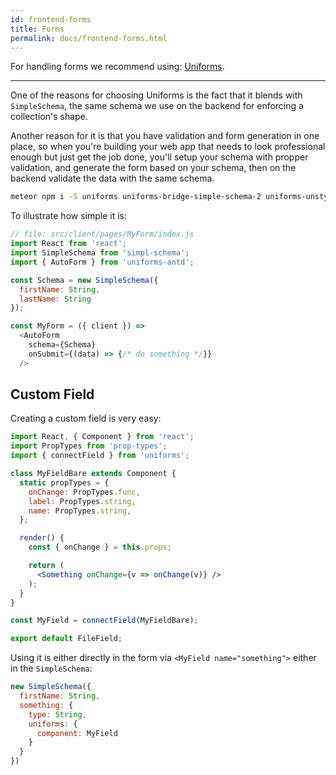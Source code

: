 ```yaml
---
id: frontend-forms
title: Forms
permalink: docs/frontend-forms.html
---
```


For handling forms we recommend using: [Uniforms](https://vazco.github.io/uniforms/docs/installation).

---

One of the reasons for choosing Uniforms is the fact that it blends with `SimpleSchema`, the same schema we use on the backend
for enforcing a collection's shape. 

Another reason for it is that you have validation and form generation in one place, so when you're building your web app that needs to look professional enough but just get the job done, you'll setup your schema with propper validation, and generate the form based on your schema, then on the backend validate the data with the same schema.

```bash
meteor npm i -S uniforms uniforms-bridge-simple-schema-2 uniforms-unstyled simpl-schema
```

To illustrate how simple it is:

```js
// file: src/client/pages/MyForm/index.js
import React from 'react';
import SimpleSchema from 'simpl-schema';
import { AutoForm } from 'uniforms-antd';

const Schema = new SimpleSchema({
  firstName: String,
  lastName: String
});

const MyForm = ({ client }) => 
  <AutoForm 
    schema={Schema}
    onSubmit={(data) => {/* do something */}}
  />
```

## Custom Field

Creating a custom field is very easy:

```jsx
import React, { Component } from 'react';
import PropTypes from 'prop-types';
import { connectField } from 'uniforms';

class MyFieldBare extends Component {
  static propTypes = {
    onChange: PropTypes.func,
    label: PropTypes.string,
    name: PropTypes.string,
  };

  render() {
    const { onChange } = this.props;

    return (
      <Something onChange={v => onChange(v)} />
    );
  }
}

const MyField = connectField(MyFieldBare);

export default FileField;
```

Using it is either directly in the form via `<MyField name="something">` either in the `SimpleSchema`:

```js
new SimpleSchema({
  firstName: String,
  something: {
    type: String,
    uniforms: {
      component: MyField
    }
  }
})
```